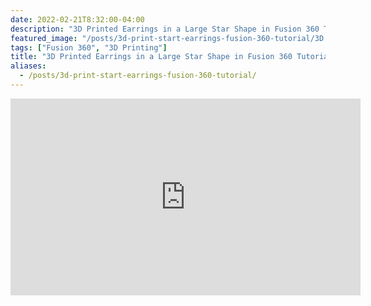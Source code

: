 ```yaml
---
date: 2022-02-21T8:32:00-04:00
description: "3D Printed Earrings in a Large Star Shape in Fusion 360 Tutorial"
featured_image: "/posts/3d-print-start-earrings-fusion-360-tutorial/3D Print Star Earings Title.jpg"
tags: ["Fusion 360", "3D Printing"]
title: "3D Printed Earrings in a Large Star Shape in Fusion 360 Tutorial"
aliases:
  - /posts/3d-print-start-earrings-fusion-360-tutorial/
---
```


<div class="iframe-16-9-container">
<iframe class="youTubeIframe" width="560" height="315" src="https://www.youtube.com/embed/TkMQeYTz0wo?rel=0" title="YouTube video player" frameborder="0" allow="accelerometer; autoplay; clipboard-write; encrypted-media; gyroscope; picture-in-picture; web-share" allowfullscreen></iframe>
</div>
